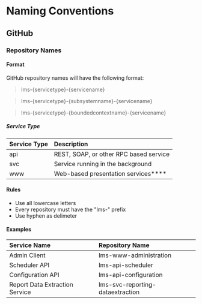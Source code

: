 # Naming Conventions

## GitHub

### Repository Names

#### Format
GitHub repository names will have the following format:

> lms-{servicetype}-{servicename}

> lms-{servicetype}-{subsystemname}-{servicename}

> lms-{servicetype}-{boundedcontextname}-{servicename}

##### Service Type
| Service Type | Description
| :--- | :---
| api | REST, SOAP, or other RPC based service
| svc | Service running in the background
| www | Web-based presentation services****

#### Rules
- Use all lowercase letters
- Every repository must have the "lms-" prefix
- Use hyphen as delimeter

#### Examples
| Service Name | Repository Name
| :--- | :---
| Admin Client | lms-www-administration
| Scheduler API | lms-api-scheduler
| Configuration API | lms-api-configuration
| Report Data Extraction Service | lms-svc-reporting-dataextraction
